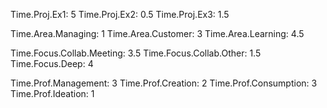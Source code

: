 Time.Proj.Ex1: 5
Time.Proj.Ex2: 0.5
Time.Proj.Ex3: 1.5

Time.Area.Managing: 1
Time.Area.Customer: 3
Time.Area.Learning: 4.5

Time.Focus.Collab.Meeting: 3.5
Time.Focus.Collab.Other: 1.5
Time.Focus.Deep: 4

Time.Prof.Management: 3
Time.Prof.Creation: 2
Time.Prof.Consumption: 3
Time.Prof.Ideation: 1